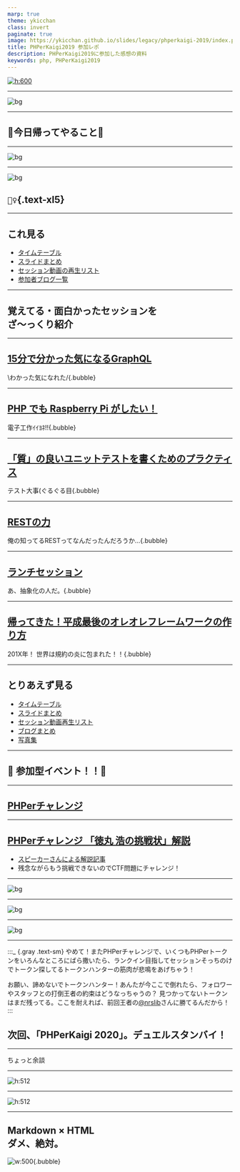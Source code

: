 ```yaml
---
marp: true
theme: ykicchan
class: invert
paginate: true
image: https://ykicchan.github.io/slides/legacy/phperkaigi-2019/index.png
title: PHPerKaigi2019 参加レポ
description: PHPerKaigi2019に参加した感想の資料
keywords: php, PHPerKaigi2019
---
```


[![h:600](./images/logo.svg)](https://phperkaigi.jp/2019/)

---

![bg](./images/schedule.png)

---

## 🍻今日帰ってやること🍻

---

![bg](./images/joker.png)

---

![bg](./images/joker.png)
## `🙅‍♀️`{.text-xl5}

---

## これ見る

- [タイムテーブル](https://fortee.jp/phperkaigi-2019/timetable)
- [スライドまとめ](https://qiita.com/ucan-lab/items/eb66ae31d4859e967fa5)
- [セッション動画の再生リスト](https://www.youtube.com/playlist?list=PLvmZlQTxBpGL5pyMRQIrSUAGQlsBpKycx)
- [参加者ブログ一覧](https://fortee.jp/phperkaigi-2019/blog-link)

---

## 覚えてる・面白かったセッションを<br>ざ〜っくり紹介

---

<style>
  .bubble {
    position: fixed;
    bottom: 2em;
    right: 2em;
  }
</style>

## [15分で分かった気になるGraphQL](https://fortee.jp/phperkaigi-2019/proposal/0c922d17-ba45-4fd0-b18b-dc5d8c1e8fbb)

\わかった気になれた/{.bubble}
  
---

## [PHP でも Raspberry Pi がしたい！](https://fortee.jp/phperkaigi-2019/proposal/6ff7c81a-e6d2-407c-af2b-bd486b7589c9)

電子工作ｲｲﾖﾈ!!{.bubble}

---

## [「質」の良いユニットテストを書くためのプラクティス](https://fortee.jp/phperkaigi-2019/proposal/46cab64f-35c7-483d-9ca0-bb04204f8f54)

テスト大事(ぐるぐる目{.bubble}

---

## [RESTの力](https://fortee.jp/phperkaigi-2019/proposal/777a19ee-2d1a-483d-a457-f72ef0bf5fbe)

俺の知ってるRESTってなんだったんだろうか...{.bubble}

---

## [ランチセッション](https://fortee.jp/phperkaigi-2019/proposal/2ab74f1b-bf7e-4e52-b07f-3def0de06bac)

あ、抽象化の人だ。{.bubble}

---

## [帰ってきた！平成最後のオレオレフレームワークの作り方](https://fortee.jp/phperkaigi-2019/proposal/ace51702-d87e-4336-8632-14d47eb1dc97)

201X年！ 世界は規約の炎に包まれた！！{.bubble}

---

## とりあえず見る

- [タイムテーブル](https://fortee.jp/phperkaigi-2019/timetable)
- [スライドまとめ](https://qiita.com/ucan-lab/items/eb66ae31d4859e967fa5)
- [セッション動画再生リスト](https://www.youtube.com/playlist?list=PLvmZlQTxBpGL5pyMRQIrSUAGQlsBpKycx)
- [ブログまとめ](https://fortee.jp/phperkaigi-2019/blog-link)
- [写真集](http://phperkaigi.hatenablog.com/entry/2019/04/09/143141)

---

## 🎊 参加型イベント！！🎊

---

## [PHPerチャレンジ](http://phperkaigi.hatenablog.com/entry/2019/03/06/151904)

---

## [PHPerチャレンジ 「徳丸 浩の挑戦状」解説](https://fortee.jp/phperkaigi-2019/proposal/cbe42421-eb03-4b8d-a98d-02fdad1c6b8c)

- [スピーカーさんによる解説記事](https://www.ryotosaito.com/blog/?p=215)
- 残念ながらもう挑戦できないのでCTF問題にチャレンジ！

---

![bg](./images/champion.jpg)

---

![bg](./images/phperchallenge.jpg)

---

![bg](./images/sign.jpg)

---

:::_ {.gray .text-sm}
やめて！またPHPerチャレンジで、いくつもPHPerトークンをいろんなところにばら撒いたら、ランクイン目指してセッションそっちのけでトークン探してるトークンハンターの筋肉が悲鳴をあげちゃう！

お願い、諦めないでトークンハンター！あんたが今ここで倒れたら、フォロワーやスタッフとの打倒王者の約束はどうなっちゃうの？ 見つかってないトークンはまだ残ってる。ここを耐えれば、前回王者の[@nrslib](https://twitter.com/nrslib)さんに勝てるんだから！
:::

## 次回、「PHPerKaigi 2020」。デュエルスタンバイ！

---

ちょっと余談

---

![h:512](./images/Ah~.png)

---

![h:512](./images/markdown.png)

---

## Markdown × HTML<br>ダメ、絶対。

![w:500](./images/mdxhtml.png){.bubble}
